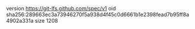 version https://git-lfs.github.com/spec/v1
oid sha256:289663ec3a73946270f5a938d4f45c0d6661b1e2398fead7b95ff8a4902a331a
size 1208
